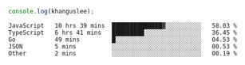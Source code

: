```js
console.log(khanguslee);
```

<!--START_SECTION:waka-->

```text
JavaScript   10 hrs 39 mins  ██████████████▓░░░░░░░░░░   58.03 %
TypeScript   6 hrs 41 mins   █████████░░░░░░░░░░░░░░░░   36.45 %
Go           49 mins         █░░░░░░░░░░░░░░░░░░░░░░░░   04.53 %
JSON         5 mins          ░░░░░░░░░░░░░░░░░░░░░░░░░   00.53 %
Other        2 mins          ░░░░░░░░░░░░░░░░░░░░░░░░░   00.19 %
```

<!--END_SECTION:waka-->

<!--
**khanguslee/khanguslee** is a ✨ _special_ ✨ repository because its `README.md` (this file) appears on your GitHub profile.

Here are some ideas to get you started:

- 🔭 I’m currently working on ...
- 🌱 I’m currently learning ...
- 👯 I’m looking to collaborate on ...
- 🤔 I’m looking for help with ...
- 💬 Ask me about ...
- 📫 How to reach me: ...
- 😄 Pronouns: ...
- ⚡ Fun fact: ...
-->
